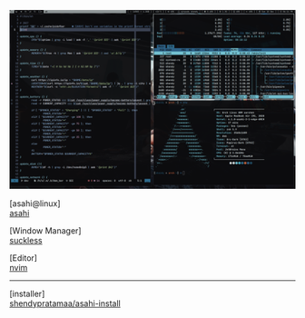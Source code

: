![ohmyarch](./ohmyarch.png)

[asahi@linux] \
[asahi](https://asahilinux.org)

[Window Manager] \
[suckless](https://github.com/shendypratamaa/suckless)

[Editor] \
[nvim](https://github.com/shendypratamaa/nvim-base)

<hr>

[installer] \
[shendypratamaa/asahi-install](https://github.com/shendypratamaa/asahi-install)
